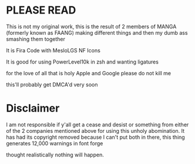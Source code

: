 # PLEASE READ

This is not my original work, this is the result of 2 members of MANGA (formerly known as FAANG) making different things and then my dumb ass smashing them together

It is Fira Code with MesloLGS NF Icons

It is good for using PowerLevel10k in zsh and wanting ligatures

for the love of all that is holy Apple and Google please do not kill me

this'll probably get DMCA'd very soon

# Disclaimer

I am not responsible if y'all get a cease and desist or something from either of the 2 companies mentioned above for using this unholy abomination. It has had its copyright removed because I can't put both in there, this thing generates 12,000 warnings in font forge

thought realistically nothing will happen.
